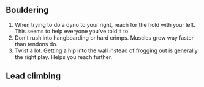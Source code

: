 ## Bouldering
1. When trying to do a dyno to your right, reach for the hold with your left. This seems to help everyone you've told it to.
1. Don't rush into hangboarding or hard crimps. Muscles grow way faster than tendons do.
1. Twist a lot. Getting a hip into the wall instead of frogging out is generally the right play. Helps you reach further.

## Lead climbing
